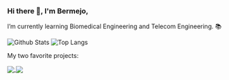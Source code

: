 ### Hi there 👋, I'm Bermejo,
I’m currently learning Biomedical Engineering and Telecom Engineering. 📚 

![Github Stats](https://github-readme-stats.vercel.app/api?username=bermejo4&count_private=true&show_icons=true&theme=dark) ![Top Langs](https://github-readme-stats.vercel.app/api/top-langs/?username=bermejo4&hide=TeX,html,scss&layout=compact&theme=dark)

My two favorite projects: 

<a href="https://github.com/bermejo4/IoT_Medical_Device">
  <img align="center" src="https://github-readme-stats.vercel.app/api/pin/?username=bermejo4&repo=IoT_Medical_Device&theme=dark" />
</a>
<a href="https://github.com/bermejo4/Secure_IoT_Medical_Infrastructure">
  <img align="center" src="https://github-readme-stats.vercel.app/api/pin/?username=bermejo4&repo=Secure_IoT_Medical_Infrastructure&theme=dark" />
</a>
